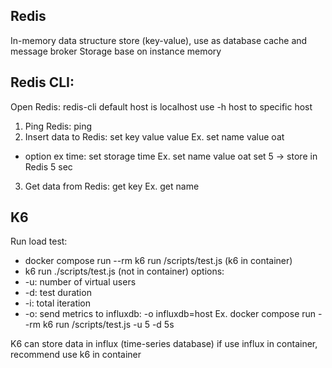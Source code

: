 ## Redis
In-memory data structure store (key-value), use as database cache and message broker
Storage base on instance memory

## Redis CLI:
Open Redis: redis-cli 
default host is localhost use -h host to specific host
1. Ping Redis: ping
2. Insert data to Redis: set key value value
Ex. set name value oat
- option ex time: set storage time
Ex. set name value oat set 5 -> store in Redis 5 sec
3. Get data from Redis: get key
Ex. get name

## K6
Run load test:
- docker compose run --rm k6 run /scripts/test.js (k6 in container)
- k6 run ./scripts/test.js (not in container)
options:
- -u: number of virtual users
- -d: test duration
- -i: total iteration
- -o: send metrics to influxdb: -o influxdb=host
Ex. docker compose run --rm k6 run /scripts/test.js -u 5 -d 5s

K6 can store data in influx (time-series database)
if use influx in container, recommend use k6 in container

